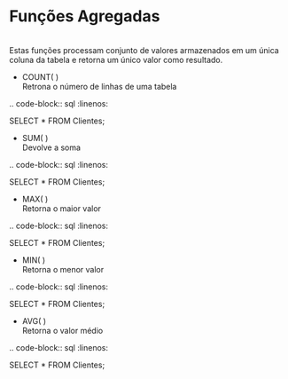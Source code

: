 # Funções Agregadas
<br>Estas funções processam conjunto de valores armazenados em um 
única coluna da tabela e retorna um único valor como resultado.  </br>

- COUNT( )
<br> Retrona o número de linhas de uma tabela</br>

.. code-block:: sql
  :linenos:

  SELECT * FROM Clientes;

- SUM( )
<br>Devolve a soma</br>

.. code-block:: sql
  :linenos:

  SELECT * FROM Clientes;


- MAX( )
<br>Retorna o maior valor</br>

.. code-block:: sql
  :linenos:

  SELECT * FROM Clientes;


- MIN( )
<br>Retorna o menor valor</br>

.. code-block:: sql
  :linenos:

  SELECT * FROM Clientes;


- AVG( )
<br>Retorna o valor médio</br>

.. code-block:: sql
  :linenos:

  SELECT * FROM Clientes;
